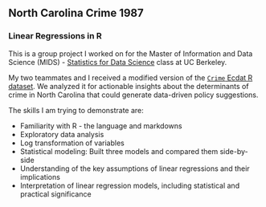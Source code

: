 ## North Carolina Crime 1987
### Linear Regressions in R

This is a group project I worked on for the Master of Information and Data Science (MIDS) - [Statistics for Data Science](https://www.ischool.berkeley.edu/courses/datasci/203) class at UC Berkeley. 

My two teammates and I received a modified version of the [`Crime` Ecdat R dataset](https://rdrr.io/cran/Ecdat/man/Crime.html). We analyzed it for actionable insights about the determinants of crime in North Carolina that could generate data-driven policy suggestions.

The skills I am trying to demonstrate are:

* Familiarity with R - the language and markdowns 
* Exploratory data analysis 
* Log transformation of variables
* Statistical modeling: Built three models and compared them side-by-side
* Understanding of the key assumptions of linear regressions and their implications   
* Interpretation of linear regression models, including statistical and practical significance 
